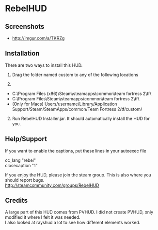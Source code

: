 RebelHUD  
=======  

Screenshots  
--------  

* http://imgur.com/a/TKRZg  

Installation  
--------  

There are two ways to install this HUD.  

 1. Drag the folder named custom to any of the following locations
 
 2. 
 
* C:\Program Files (x86)\Steam\steamapps\common\team fortress 2\tf\  
* C:\Program Files\Steam\steamapps\common\team fortress 2\tf\  
* (Only for Macs) Users/username/Library/Application Support/Steam/SteamApps/common/Team Fortress 2/tf/custom/
  
2. Run RebelHUD Installer.jar. It should automatically install the HUD for you.  
  
Help/Support  
--------  

If you want to enable the captions, put these lines in your autoexec file  
  
cc_lang "rebel"  
closecaption "1"  
  
If you enjoy the HUD, please join the steam group. This is also where you should report bugs.  
http://steamcommunity.com/groups/RebelHUD  
  
Credits  
--------  
  
A large part of this HUD comes from PVHUD. I did not create PVHUD, only modified it where I felt it was needed.  
I also looked at rayshud a lot to see how different elements worked.  




